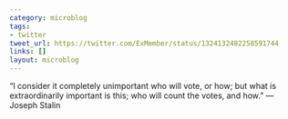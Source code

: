 ```yaml
---
category: microblog
tags:
- twitter
tweet_url: https://twitter.com/ExMember/status/1324132482258591744
links: []
layout: microblog
---
```

“I consider it completely unimportant who will vote, or how; but what is extraordinarily important is this; who will count the votes, and how.” — Joseph Stalin
